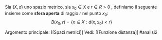 Sia $(X,d)$ uno spazio metrico, sia $x_{0}\in X$ e $r\in R>0$ , definiamo il seguente insieme come **sfera aperta** di raggio $r$ nel punto $x_{0}$:$$B(x_{0},r) = \{x\in X: d(x,x_{0})<r\}$$

Argomento principale: [[Spazi metrici]]
Vedi: [[Funzione distanza]]
#analisi2